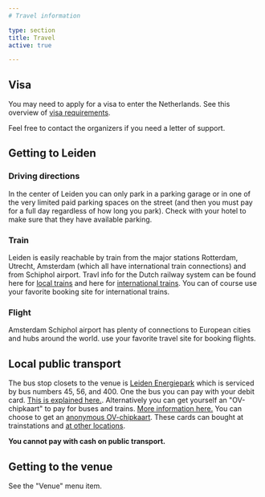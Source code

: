 ```yaml
---
# Travel information

type: section
title: Travel
active: true

---
```


## <i class="fa-solid fa-road-barrier"></i> Visa

You may need to apply for a visa to enter the Netherlands. See this overview of [visa requirements](https://www.government.nl/topics/immigration-to-the-netherlands/question-and-answer/which-visa-do-i-need-to-travel-to-the-netherlands).

Feel free to contact the organizers if you need a letter of support.

## Getting to Leiden

### <i class="fa-solid fa-road"></i> Driving directions

In the center of Leiden you can only park in a parking garage or in one of the very limited paid parking spaces on the street (and then you must pay for a full day regardless of how long you park). Check with your hotel to make sure that they have available parking.

### <i class="fa-solid fa-train"></i> Train

Leiden is easily reachable by train from the major stations Rotterdam, Utrecht, Amsterdam (which all have international train connections) and from Schiphol airport. Travl info for the Dutch railway system can be found here for [local trains](https://www.ns.nl/en) and here for [international trains](https://www.nsinternational.com/en). You can of course use your favorite booking site for international trains.

### <i class="fa-solid fa-plane"></i> Flight

Amsterdam Schiphol airport has plenty of connections to European cities and hubs around the world. use your favorite travel site for booking flights.

## Local public transport

The bus stop closets to the venue is [Leiden Energiepark](https://maps.app.goo.gl/ie12ehTRnkrovQN88) which is serviced by bus numbers 45, 56, and 400. One the bus you can pay with your debit card. [This is explained here.](https://www.ovpay.nl/en). Alternatively you can get yourself an "OV-chipkaart" to pay for buses and trains. [More information here.](https://www.ov-chipkaart.nl/en) You can choose to get an [anonymous OV-chipkaart](https://www.ov-chipkaart.nl/en/anonymous-ov-chipkaart). These cards can bought at trainstations and [at other locations](https://www.ov-chipkaart.nl/en/service-points-finder).

<i class="fa-solid fa-exclamation-triangle"></i> __You cannot pay with cash on public transport.__

## Getting to the venue

See the "Venue" menu item.